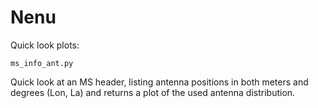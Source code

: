 # Nenu
Quick look plots: 

    ms_info_ant.py 
Quick look at an MS header, listing antenna positions in both meters and degrees (Lon, La)  and returns a plot of the used antenna distribution.  
    
